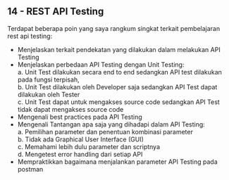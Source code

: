## 14 - REST API Testing

Terdapat beberapa poin yang saya rangkum singkat terkait pembelajaran rest api testing: <br>
- Menjelaskan terkait pendekatan yang dilakukan dalam melakukan API Testing <br>
- Menjelaskan perbedaan API Testing dengan Unit Testing: <br>
    a. Unit Test dilakukan secara end to end sedangkan API test dilakukan pada fungsi terpisah, <br>
    b. Unit Test dilakukan oleh Developer saja sedangkan API Test dapat dilakukan oleh Tester      
    c. Unit Test dapat untuk mengakses source code sedangkan API Test tidak dapat mengakses source code <br>
- Mengenali best practices pada API Testing <br>
- Mengenali Tantangan apa saja yang dihadapi dalam API Testing: <br>
    a. Pemilihan parameter dan penentuan kombinasi parameter <br>
    b. Tidak ada Graphical User Interface (GUI) <br>
    c. Memahami lebih dulu parameter dan scriptnya <br> 
    d. Mengetest error handling dari setiap API <br>
- Mempraktikkan bagaimana menjalankan parameter API Testing pada postman
